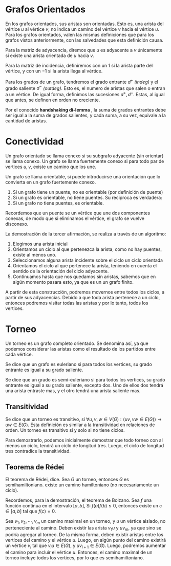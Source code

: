 # Grafos Orientados

En los grafos orientados, sus aristas son orientadas. Esto es, una arista del vértice $u$ al vértice $v$, no indica un camino del vértice $v$ hacia el vértice $u$. Para los grafos orientados, valen las mismas definiciones que para los grafos vistos anteriormente, con las salvedades que esta definición causa.

Para la matriz de adyacencia, diremos que $u$ es adyacente a $v$ únicamente si existe una arista orientada de $u$ hacia $v$.

Para la matriz de incidencia, definiremos con un $1$ si la arista parte del vértice, y con un $-1$ si la arista llega al vértice.

Para los grados de un grafo, tendremos el grado entrante $d^+$ *(indeg)* y el grado saliente $d^-$ *(outdeg)*. Esto es, el numero de aristas que salen o entran a un vértice. De igual forma, definimos las sucesiones $d^+, d^-$. Estas, al igual que antes, se definen en orden no creciente.

Por el conocido ********************handshaking di-lemma******************** , la suma de grados entrantes debe ser igual a la suma de grados salientes, y cada suma, a su vez, equivale a la cantidad de aristas.

# Conectividad

Un grafo orientado se llama conexo si su subgrafo adyacente (sin orientar) se llama conexo. Un grafo se llama fuertemente conexo si para todo par de vertices $u,v$, existe un camino que los une. 

Un grafo se llama orientable, si puede introducirse una orientación que lo convierta en un grafo fuertemente conexo.

1. Si un grafo tiene un puente, no es orientable (por definición de puente)
2. Si un grafo es orientable, no tiene puentes. Su reciproca es verdadera:
3. Si un grafo no tiene puentes, es orientable.

Recordemos que un puente se un vértice que une dos componentes conexas, de modo que si eliminamos el vértice, el grafo se vuelve disconexo.

La demostración de la tercer afirmación, se realiza a través de un algoritmo:

1. Elegimos una arista inicial
2. Orientamos un ciclo al que pertenezca la arista, como no hay puentes, existe al menos uno.
3. Seleccionamos alguna arista incidente sobre el ciclo un ciclo orientada
4. Orientamos el ciclo al que pertenece la arista, teniendo en cuenta el sentido de la orientación del ciclo adyacente.
5. Continuamos hasta que nos quedamos sin aristas, sabemos que en algún momento pasara esto, ya que es un un grafo finito.

A partir de esta construcción, podremos movernos entre todos los ciclos, a partir de sus adyacencias. Debido a que toda arista pertenece a un ciclo, entonces podremos visitar todas las aristas y por lo tanto, todos los vertices.

# Torneo

Un torneo es un grafo completo orientado. Se denomina así, ya que podemos considerar las aristas como el resultado de los partidos entre cada vértice.

Se dice que un grafo es euleriano si para todos los vertices, su grado entrante es igual a su grado saliente. 

Se dice que un grado es semi-euleriano si para todos los vertices, su grado entrante es igual a su grado saliente, excepto dos. Uno de ellos dos tendrá una arista entraste mas, y el otro tendrá una arista saliente mas.

## Transitividad

Se dice que un torneo es transitivo, si $\forall u,v,w \in V(G): (uv, vw \in E(G)) \to uw \in E(G)$. Esta definición es similar a la transitividad en relaciones de orden. Un torneo es transitivo si y solo si no tiene ciclos.

Para demostrarlo, podemos inicialmente demostrar que todo torneo con al menos un ciclo, tendrá un ciclo de longitud tres. Luego, el ciclo de longitud tres contradice la transitividad.

## Teorema de Rédei

El teorema de Rédei, dice. Sea $G$ un torneo, entonces $G$ es semihamiltoniano. existe un camino hamiltoniano (no necesariamente un ciclo).

Recordemos, para la demostración, el teorema de Bolzano. Sea $f$ una función continua en el intervalo $[a, b]$, Si $f(a)f(b) \leq 0$, entonces existe un $c \in [a,b]$ tal que $f(c) = 0$.

Sea $v_1, v_2, \cdots, v_m$ un camino maximal en un torneo, y $u$ un vértice aislado, no perteneciente al camino. Deben existir las arista $v_1u$ y $uv_m$, ya que sino se podría agregar al torneo. De la misma forma, deben existir aristas entre los vertices del camino y el vértice $u$. Luego, en algún punto del camino existirá un vértice $v_i$ tal que $v_iu \in E(G)$, y $uv_{i+1} \in E(G)$. Luego, podremos aumentar el camino para incluir el vértice $u$. Entonces, el camino maximal de un torneo incluye todos los vertices, por lo que es semihamiltoniano.